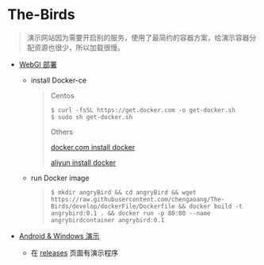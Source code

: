 # The-Birds

> 演示网站因为需要开启别的服务，使用了最简约的容器方案，给演示容器分配资源也很少，所以加载很慢。

- [WebGl 部署]()

  - install Docker-ce

    > Centos
    >
    > ```shell
    > $ curl -fsSL https://get.docker.com -o get-docker.sh
    > $ sudo sh get-docker.sh
    > ```
    >
    > Others
    >
    > [docker.com install docker](https://docs.docker.com/install/linux/docker-ce/centos/#install-using-the-convenience-script)
    >
    > [aliyun install docker](https://yq.aliyun.com/articles/110806?spm=a2c4e.11153940.0.0.52027e291Wei2v)
    
  - run Docker image
  
    > ```shell
    > $ mkdir angryBird && cd angryBird && wget https://raw.githubusercontent.com/chengaoang/The-Birds/develop/dockerFile/Dockerfile && docker build -t angrybird:0.1 . && docker run -p 80:80 --name angrybirdcontainer angrybird:0.1
    > ```
  
- [Android & Windows 演示]()

  - 在 [releases](https://github.com/chengaoang/The-Birds/releases) 页面有演示程序

